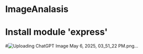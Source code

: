 # ImageAnalasis

# Install module 'express'
#![Uploading ChatGPT Image May 6, 2025, 03_51_22 PM.png…]()

